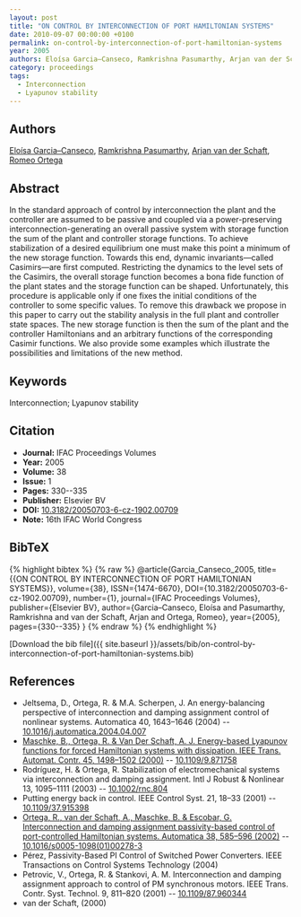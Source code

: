 ```yaml
---
layout: post
title: "ON CONTROL BY INTERCONNECTION OF PORT HAMILTONIAN SYSTEMS"
date: 2010-09-07 00:00:00 +0100
permalink: on-control-by-interconnection-of-port-hamiltonian-systems
year: 2005
authors: Eloísa Garcia–Canseco, Ramkrishna Pasumarthy, Arjan van der Schaft, Romeo Ortega
category: proceedings
tags:
  - Interconnection
  - Lyapunov stability
---
```

 
## Authors
[Eloísa Garcia–Canseco](authors/eloisa-garcia-canseco), [Ramkrishna Pasumarthy](authors/ramkrishna-pasumarthy), [Arjan van der Schaft](authors/arjan-van-der-schaft), [Romeo Ortega](authors/romeo-ortega)
 
## Abstract
In the standard approach of control by interconnection the plant and the controller are assumed to be passive and coupled via a power-preserving interconnection-generating an overall passive system with storage function the sum of the plant and controller storage functions. To achieve stabilization of a desired equilibrium one must make this point a minimum of the new storage function. Towards this end, dynamic invariants—called Casimirs—are first computed. Restricting the dynamics to the level sets of the Casimirs, the overall storage function becomes a bona fide function of the plant states and the storage function can be shaped. Unfortunately, this procedure is applicable only if one fixes the initial conditions of the controller to some specific values. To remove this drawback we propose in this paper to carry out the stability analysis in the full plant and controller state spaces. The new storage function is then the sum of the plant and the controller Hamiltonians and an arbitrary functions of the corresponding Casimir functions. We also provide some examples which illustrate the possibilities and limitations of the new method.
 
## Keywords
Interconnection; Lyapunov stability
 
## Citation
- **Journal:** IFAC Proceedings Volumes
- **Year:** 2005
- **Volume:** 38
- **Issue:** 1
- **Pages:** 330--335
- **Publisher:** Elsevier BV
- **DOI:** [10.3182/20050703-6-cz-1902.00709](https://doi.org/10.3182/20050703-6-cz-1902.00709)
- **Note:** 16th IFAC World Congress
 
## BibTeX
{% highlight bibtex %}
{% raw %}
@article{Garcia_Canseco_2005,
  title={{ON CONTROL BY INTERCONNECTION OF PORT HAMILTONIAN SYSTEMS}},
  volume={38},
  ISSN={1474-6670},
  DOI={10.3182/20050703-6-cz-1902.00709},
  number={1},
  journal={IFAC Proceedings Volumes},
  publisher={Elsevier BV},
  author={Garcia–Canseco, Eloísa and Pasumarthy, Ramkrishna and van der Schaft, Arjan and Ortega, Romeo},
  year={2005},
  pages={330--335}
}
{% endraw %}
{% endhighlight %}
 
[Download the bib file]({{ site.baseurl }}/assets/bib/on-control-by-interconnection-of-port-hamiltonian-systems.bib)
 
## References
- Jeltsema, D., Ortega, R. & M.A. Scherpen, J. An energy-balancing perspective of interconnection and damping assignment control of nonlinear systems. Automatica 40, 1643–1646 (2004) -- [10.1016/j.automatica.2004.04.007](https://doi.org/10.1016/j.automatica.2004.04.007)
- [Maschke, B., Ortega, R. & Van Der Schaft, A. J. Energy-based Lyapunov functions for forced Hamiltonian systems with dissipation. IEEE Trans. Automat. Contr. 45, 1498–1502 (2000)](energy-based-lyapunov-functions-for-forced-hamiltonian-systems-with-dissipation) -- [10.1109/9.871758](https://doi.org/10.1109/9.871758)
- Rodríguez, H. & Ortega, R. Stabilization of electromechanical systems via interconnection and damping assignment. Intl J Robust &amp; Nonlinear 13, 1095–1111 (2003) -- [10.1002/rnc.804](https://doi.org/10.1002/rnc.804)
- Putting energy back in control. IEEE Control Syst. 21, 18–33 (2001) -- [10.1109/37.915398](https://doi.org/10.1109/37.915398)
- [Ortega, R., van der Schaft, A., Maschke, B. & Escobar, G. Interconnection and damping assignment passivity-based control of port-controlled Hamiltonian systems. Automatica 38, 585–596 (2002)](interconnection-and-damping-assignment-passivity-based-control-of-port-controlled-hamiltonian-systems) -- [10.1016/s0005-1098(01)00278-3](https://doi.org/10.1016/s0005-1098(01)00278-3)
- Pérez, Passivity-Based PI Control of Switched Power Converters. IEEE Transactions on Control Systems Technology (2004)
- Petrovic, V., Ortega, R. & Stankovi, A. M. Interconnection and damping assignment approach to control of PM synchronous motors. IEEE Trans. Contr. Syst. Technol. 9, 811–820 (2001) -- [10.1109/87.960344](https://doi.org/10.1109/87.960344)
- van der Schaft, (2000)

